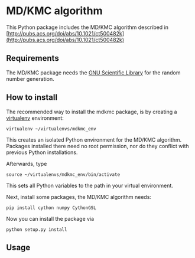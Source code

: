 MD/KMC algorithm
================

This Python package includes the MD/KMC algorithm described in 
[http://pubs.acs.org/doi/abs/10.1021/ct500482k](http://pubs.acs.org/doi/abs/10.1021/ct500482k)


Requirements
------------
The MD/KMC package needs the [GNU Scientific Library](http://www.gnu.org/software/gsl/)
for the random number generation.


How to install
--------------
The recommended way to install the mdkmc package, is by creating a [virtualenv](https://virtualenv.pypa.io/en/latest) environment:

    virtualenv ~/virtualenvs/mdkmc_env

This creates an isolated Python environment for the MD/KMC algorithm. Packages installed there need no root permission, nor do they conflict
with previous Python installations.

Afterwards, type

    source ~/virtualenvs/mdkmc_env/bin/activate

This sets all Python variables to the path in your virtual environment.

Next, install some packages, the MD/KMC algorithm needs:

    pip install cython numpy CythonGSL

Now you can install the package via

    python setup.py install

Usage
-----
